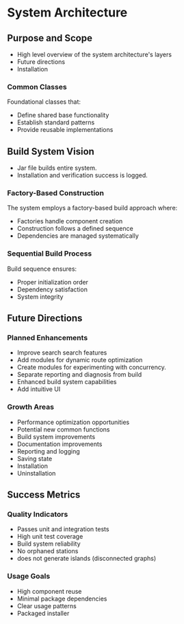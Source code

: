 # System Architecture

## Purpose and Scope
- High level overview of the system architecture's layers
- Future directions
- Installation

### Common Classes
Foundational classes that:
- Define shared base functionality
- Establish standard patterns
- Provide reusable implementations

## Build System Vision
- Jar file builds entire system.
- Installation and verification success is logged.

### Factory-Based Construction
The system employs a factory-based build approach where:
- Factories handle component creation
- Construction follows a defined sequence
- Dependencies are managed systematically

### Sequential Build Process
Build sequence ensures:
- Proper initialization order
- Dependency satisfaction
- System integrity

## Future Directions

### Planned Enhancements
- Improve search search features
- Add modules for dynamic route optimization
- Create modules for experimenting with concurrency.
- Separate reporting and diagnosis from build
- Enhanced build system capabilities
- Add intuitive UI

### Growth Areas
- Performance optimization opportunities
- Potential new common functions
- Build system improvements
- Documentation improvements
- Reporting and logging
- Saving state
- Installation 
- Uninstallation

## Success Metrics

### Quality Indicators
- Passes unit and integration tests
- High unit test coverage
- Build system reliability
- No orphaned stations
- does not generate islands (disconnected graphs)

### Usage Goals
- High component reuse
- Minimal package dependencies
- Clear usage patterns
- Packaged installer
